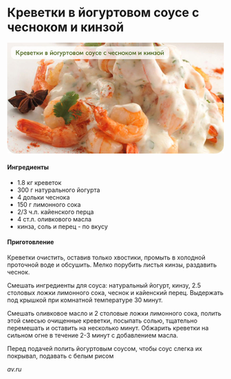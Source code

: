 ﻿---
image: ../pics/71836732_krevetki_v_iogurtovom_souse_s_chesnokom_i_kinzoi_inside.jpg
---
# Креветки в йогуртовом соусе с чесноком и кинзой

![Креветки в йогуртовом соусе с чесноком и кинзой](../pics/71836732_krevetki_v_iogurtovom_souse_s_chesnokom_i_kinzoi_inside.jpg)

#### Ингредиенты

* 1.8 кг креветок
* 300 г натурального йогурта
* 4 дольки чеснока
* 150 г лимонного сока
* 2/3 ч.л. кайенского перца
* 4 ст.л. оливкового масла
* кинза, соль и перец - по вкусу

#### Приготовление

Креветки очистить, оставив только хвостики, промыть в холодной проточной воде и обсушить. Мелко порубить листья кинзы, раздавить чеснок.

Смешать ингредиенты для соуса: натуральный йогурт, кинзу, 2.5 столовых ложки лимонного сока, чеснок и кайенский перец. Выдержать под крышкой при комнатной температуре 30 минут.

Смешать оливковое масло и 2 столовые ложки лимонного сока, полить этой смесью очищенные креветки, посыпать солью, тщательно перемешать и оставить на несколько минут. Обжарить креветки на сильном огне в течение 2-3 минут с добавлением масла.

Перед подачей полить йогуртовым соусом, чтобы соус слегка их покрывал, подавать с белым рисом

*av.ru*

